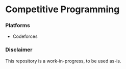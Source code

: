 # Competitive Programming
### Platforms
* Codeforces
### Disclaimer
This repository is a work-in-progress, to be used as-is.

